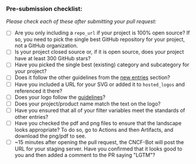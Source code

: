 ### Pre-submission checklist:

*Please check each of these after submitting your pull request:*

* [ ] Are you only including a `repo_url` if your project is 100% open source? If so, you need to pick the single best GitHub repository for your project, not a GitHub organization.
* [ ] Is your project closed source or, if it is open source, does your project have at least 300 GitHub stars?
* [ ] Have you picked the single best (existing) category and subcategory for your project?
* [ ] Does it follow the other guidelines from the [new entries](https://github.com/NREL/mobility_landscape#new-entries) section?
* [ ] Have you included a URL for your SVG or added it to `hosted_logos` and referenced it there?
* [ ] Does your logo follow the [guidelines](https://github.com/NREL/mobility_landscape#logos)?
* [ ] Does your project/product name match the text on the logo?
* [ ] Have you ensured that all of your filter variables meet the standards of other entries?
* [ ] Have you checked the pdf and png files to ensure that the landscape looks appropriate? To do so, go to Actions and then Artifacts, and download the png/pdf to see.
* [ ] ~15 minutes after opening the pull request, the CNCF-Bot will post the URL for your staging server. Have you confirmed that it looks good to you and then added a comment to the PR saying "LGTM"?
